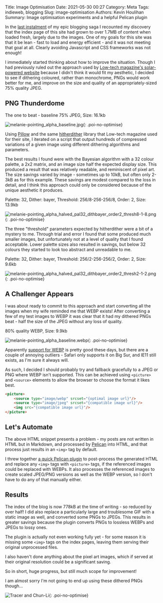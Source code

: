 Title: Image Optimisation
Date: 2021-05-30 00:27
Category: Meta
Tags: indieweb, blogging
Slug: image-optimisation
Authors: Kevin Houlihan
Summary: Image optimisation experiments and a helpful Pelican plugin

In the [last instalment]({filename}/energy-usage-update.md) of my epic blogging saga I recounted my discovery that the index page of this site had grown to over 1.7MB of content when loaded fresh, largely due to the images. One of my goals for this site was that it be lean - fast to load and energy efficient - and it was not meeting that goal at all. Clearly avoiding Javascript and CSS frameworks was not enough!

I immediately started thinking about how to improve the situation. Though I had previously ruled out the approach used by [Low-tech magazine's solar-powered website][lowtech] because I didn't think it would fit my aesthetic, I decided to see if dithering coloured, rather than monochrome, PNGs would work better for me, and improve on the size and quality of an appropriately-sized 75% quality JPEG.

## PNG Thunderdome

The one to beat - baseline 75% JPEG, Size: 16.1kb

![melanie-pointing_alpha_baseline.jpg]({static}/images/image-optimisation/melanie-pointing_alpha_baseline.jpg "melanie-pointing_alpha_baseline.jpg: 16.1kb"){: .poi-no-optimise}

Using [Pillow][pillow] and the same [hitherdither][hitherdither] library that Low-tech magazine used for their site, I iterated on a script that output hundreds of compressed variations of a given image using different dithering algorithms and parameters.

The best results I found were with the Bayesian algorithm with a 32 colour palette, a 2x2 matrix, and an image size half the expected display size. This produced a result that was relatively readable, and reminiscent of pixel art. The size savings varied by image - sometimes up to 10kB, but often only 2-3kB as for this example. These savings are modest compared to the loss in detail, and I think this approach could only be considered because of the unique aesthetic it produces.

Palette: 32, Dither: bayer, Threshold: 256/8-256-256/8, Order: 2, Size: 13.9kb

![melanie-pointing_alpha_halved_pal32_dithbayer_order2_thresh8-1-8.png]({static}/images/image-optimisation/melanie-pointing_alpha_halved_pal32_dithbayer_order2_thresh8-1-8.png "melanie-pointing_alpha_halved_pal32_dithbayer_order2_thresh8-1-8.png: 13.9kb"){: .poi-no-optimise}

The three "threshold" parameters expected by hitherdither were a bit of a mystery to me. Through trial and error I found that some produced much smaller images, but unfortunately not at a level of quality that I found acceptable. Lower palette sizes also resulted in savings, but below 32 colours they started to look too abstract and unreadable to me.

Palette: 32, Dither: bayer, Threshold: 256/2-256-256/2, Order: 2, Size: 9.6kb

![melanie-pointing_alpha_halved_pal32_dithbayer_order2_thresh2-1-2.png]({static}/images/image-optimisation/melanie-pointing_alpha_halved_pal32_dithbayer_order2_thresh2-1-2.png "melanie-pointing_alpha_halved_pal32_dithbayer_order2_thresh2-1-2.png: 9.6kb"){: .poi-no-optimise}

## A Challenger Appears

I was about ready to commit to this approach and start converting all the images when my wife reminded me that WEBP exists! After converting a few of my test images to WEBP it was clear that it had my dithered PNGs beat - half the size of the JPEG without any loss of quality.

80% quality WEBP, Size: 9.9kb

![melanie-pointing_alpha_baseline.webp]({static}/images/image-optimisation/melanie-pointing_alpha_baseline.webp "melanie-pointing_alpha_baseline.webp: 9.9kb"){: .poi-no-optimise}

Apparently [support for WEBP][webp-support] is pretty good these days, but there are a couple of annoying outliers - Safari only supports it on Big Sur, and IE11 still exists, as I'm sure it always will.

As such, I decided I should probably try and fallback gracefully to a JPEG or PNG where WEBP isn't supported. This can be achieved using `<picture>` and `<source>` elements to allow the browser to choose the format it likes best.

```html
<picture>
    <source type="image/webp" srcset="{optimal image url}"/>
    <source type="image/jpeg" srcset="{compatible image url}"/>
    <img src="{compatible image url}"/>
</picture>
```

## Let's Automate

The above HTML snippet presents a problem - my posts are not written in HTML but in Markdown, and processed by [Pelican][pelican] into HTML, and that process just results in an `<img>` tag by default.

I threw together [a quick Pelican plugin][plugin] to post-process the generated HTML and replace any `<img>` tags with `<picture>` tags, if the referenced images could be replaced with WEBPs. It also processes the referenced images to create scaled JPEG/PNG versions as well as the WEBP version, so I don't have to do any of that manually either.

## Results

The index of the blog is now 778kB at the time of writing - so reduced by over half! I did also replace a particularly large and troublesome GIF with a static image as well, and converted some PNGs to JPEGs. This results in greater savings because the plugin converts PNGs to lossless WEBPs and JPEGs to lossy ones.

The plugin is actually not even working fully yet - for some reason it is missing some `<img>` tags on the index pages, leaving them serving their original unprocessed files.

I also haven't done anything about the pixel art images, which if served at their original resolution could be a significant saving.

So in short, huge progress, but still much scope for improvement!

I am almost sorry I'm not going to end up using these dithered PNGs though...

![Tracer and Chun-Li]({static}/images/image-optimisation/tracer_alpha_halved_pal32_dithbayer_order2_thresh8-1-8.png "Wow looks like videogams"){: .poi-no-optimise}

[pelican]: https://blog.getpelican.com/ "Pelican static site generator"
[plugin]: https://github.com/khoulihan/pelican-optimise-images "pelican-optimise-images plugin"
[webp-support]: https://caniuse.com/?search=webp "WEBP support"
[hitherdither]: https://github.com/hbldh/hitherdither "hitherdither library"
[pillow]: https://python-pillow.org/ "Pillow"
[lowtech]: https://solar.lowtechmagazine.com/about.html "Low-tech magazine solar powered web site"

